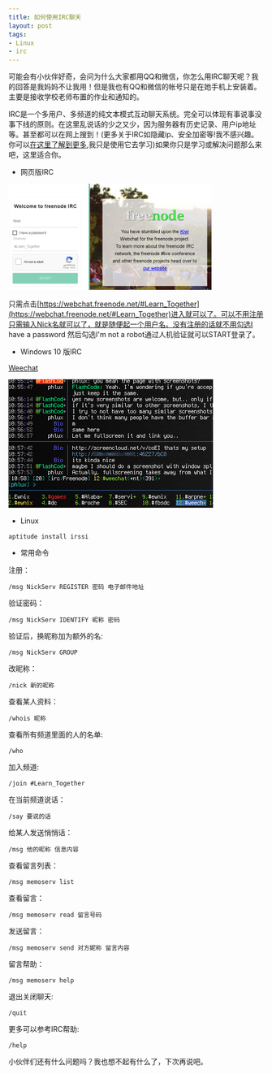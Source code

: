 ```yaml
---
title: 如何使用IRC聊天
layout: post
tags:
- Linux
- irc
---
```


可能会有小伙伴好奇，会问为什么大家都用QQ和微信，你怎么用IRC聊天呢？我的回答是我妈妈不让我用！但是我也有QQ和微信的帐号只是在她手机上安装着。主要是接收学校老师布置的作业和通知的。

IRC是一个多用户、多频道的纯文本模式互动聊天系统。完全可以体现有事说事没事下线的原则。在这里乱说话的少之又少，因为服务器有历史记录、用户ip地址等。甚至都可以在网上搜到！(更多关于IRC如隐藏ip、安全加密等!我不感兴趣。你可以[在这里了解到更多](https://en.wikipedia.org/wiki/Internet_Relay_Chat),我只是使用它去学习)如果你只是学习或解决问题那么来吧，这里适合你。

- 网页版IRC

[![](/images/web_irc.png)](https://webchat.freenode.net/#Learn_Together)

只需点击[https://webchat.freenode.net/#Learn_Together](https://webchat.freenode.net/#Learn_Together)进入就可以了。可以不用注册只需输入Nick名就可以了，就是随便起一个用户名。没有注册的话就不用勾选I have a password 然后勾选I'm not a robot通过人机验证就可以START登录了。

- Windows 10 版IRC

[Weechat](https://weechat.org/)

[![](/images/pc_irc.png)](https://weechat.org/)

- Linux

```
aptitude install irssi
```

- 常用命令

注册：

```
/msg NickServ REGISTER 密码 电子邮件地址
```

验证密码：

```
/msg NickServ IDENTIFY 昵称 密码
```

验证后，换昵称加为额外的名:

```
/msg NickServ GROUP
```

改昵称：

```
/nick 新的昵称
```

查看某人资料：

```
/whois 昵称
```

查看所有频道里面的人的名单:

```
/who
```

加入频道:

```
/join #Learn_Together
```

在当前频道说话：

```
/say 要说的话
```

给某人发送悄悄话：

```
/msg 他的昵称 信息内容
```

查看留言列表：

```
/msg memoserv list
```

查看留言：

```
/msg memoserv read 留言号码
```

发送留言：

```
/msg memoserv send 对方妮称 留言内容
```

留言帮助：

```
/msg memoserv help
```

退出关闭聊天:

```
/quit
```

更多可以参考IRC帮助:

```
/help
```

小伙伴们还有什么问题吗？我也想不起有什么了，下次再说吧。



